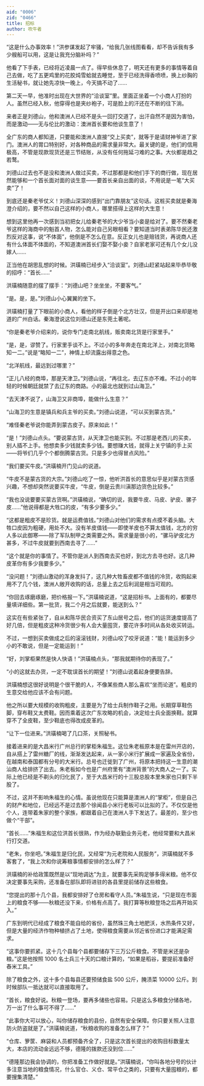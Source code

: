 ```yaml
---
aid: "0006"
zid: "0466"
title: 招标
author: 吹牛者
---
```


“这是什么办事效率！”洪参谋发起了牢骚，“给我几张线图看看，却不告诉我有多少艘船可以用，这是让我充分脑补吗？”

他看了下手表，已经将近凌晨一点了。得早些休息了，明天还有更多的事情等着自己去做，吃了五更鸡里的花胶炖雪蛤就去睡觉，至于已经洗得香喷喷，换上纱胸的生活秘书，就让她先凉快一晚上，今天搞不动了……

第二天一早，他准时出现在大世界的“洽谈室”里。里面正坐着一个小商人打扮的人。虽然已经入秋，他穿得也是夹纱袍子，可是脸上的汗还在不断的往下淌。

来者正是刘德山，他和澳洲人已经不是头一回打交道了，出汗自然不是因为害怕，而是激动――无与伦比的激动：澳洲首长要和他谈生意了！

全广东的商人都知道，只要能和澳洲人直接“交上买卖”，就等于是请财神爷进了家门。澳洲人的胃口特别好，对各种商品的需求量非常大。最关键的是，他们的信用极高，不管是现款现货还是三节结账，从没有任何拖延刁难的之事。大伙都是趋之若鹜。

刘德山过去也不是没和澳洲人做过买卖，不过那都是和他们手下的商行做，现在居然能够和一个首长面对面的谈生意――要首长亲自出面的谈，不用说是一笔“大买卖”了！

到底还是秦老爷仗义！刘德山深深的感到“出门靠朋友”这句话。这桩买卖就是秦海澄介绍的，要不然以自己这样的小商人，哪里搭得上这样的大生意！

想到这里他再一次感到当初把女儿给秦老爷的大少爷当小妾是给对了。要不然秦老爷这样的海商中的魁首人物，怎么能对自己另眼相看？要知道当时表弟陈华民还激烈反对这事，说“不体面”，他倒是不怎么在意。反正女儿也是赔钱货，再说商人还有什么体面不体面的，不知道澳洲首长们娶不娶小妾？自家老家可还有几个女儿没嫁人……

正当他在胡思乱想的时候。洪璜楠已经步入“洽谈室”。刘德山赶紧站起来毕恭毕敬的招呼：“首长……”

洪璜楠随意的摆了摆手：“刘德山吧？坐坐坐，不要客气。”

“是。是，是。”刘德山小心翼翼的坐下。

洪璜楠打量了下眼前的小商人，看他的样子倒是个北方壮汉，但是开出口来却是地道的广州白话。秦海澄说这位刘德山还是东莞土著呢。

“你是秦老爷介绍来的，说你专门走南北航线，贩卖南北货是行家里手。”

“是，是，谬赞了。行家里手谈不上。不过小的多年奔走在南北洋上，对南北货略知一二。”说是“略知一二”，神情上却流露出得意之色。

“北洋航线，最远到过哪里？”

“正儿八经的商埠，那是天津卫。”刘德山说，“再往北，去辽东亦不难。不过小的年轻的时候朝廷就禁了去辽东的商路。小的最北也就到过山海卫。”

“去天津不说了，山海卫又非商埠，能做什么生意？”

“山海卫的生意是镇兵和兵主爷的买卖。”刘德山说道，“可以买到蒙古货。”

“难怪秦老爷说你能弄到蒙古皮子。原来如此！”

“是！”刘德山点头。“要说蒙古货，从天津卫也能买到。不过那是老西儿的买卖，别人插不上手。他想卖多少钱就卖多少钱。要想赚大钱，就得上关宁镇的手上买――将爷们几乎个个都倒腾蒙古货。只是多少也得冒点风险。”

“我们要买牛皮。”洪璜楠开门见山的说道。

“牛皮不是蒙古货的大宗。”刘德山吃了一惊，他听洪首长的意思似乎是对蒙古货感兴趣，不想却突然说要买牛皮，“牛皮，倒是云贵川滇那边货色比较多。”

“我也没说要要买蒙古货啊。”洪璜楠说，“确切的说，我要牛皮、马皮、驴皮、骡子皮……”他说得都是大牲口的皮，“有多少要多少。”

“这都是粗皮不是珍货。就是运费值钱。”刘德山对他们的需求有点摸不着头脑。大牲口皮因为粗硬，用处不大。没有羊皮值钱――即使羊皮也不算太值钱，北方的穷人多以此御寒――除了军队制甲之类需要之外。需求量是很小的，“骡马驴皮北方甚多，不过牛皮就要到西南去寻了……”

“这个就是你的事情了。不管你是派人到西南去买也好，到北方去寻也好。这几种皮革你有多少我要多少。”

“没问题！”刘德山激动的浑身发抖了，这几种大牲畜皮都不值钱的冷货，收购起来用不了几个钱，澳洲人敞开收购的话，总量上去之后利润是相当可观的。

“你回去琢磨琢磨，把价格报一下。”洪璜楠说道，“这是招标书。上面有的，都要尽量填详细些。第一批货，我二个月之后就要，能送到么？”

这实在有些紧张了，自从和陈华民合资买了东山居号之后，他们的运货速度提高了好几倍，但是粗皮这种冷货很少有人会大量囤货，要花许多时间从各处收买转运。

不过，一想到买卖做成之后的滚滚钱财，刘德山咬了咬牙说道：“能！能运到多少小的不敢说，但是一定能运到！”

“好，刘掌柜果然是快人快语！”洪璜楠点头，“那我就期待你的表现了。”

“小的这就去办货，一定不耽误首长的期望！”刘德山说着起身便要告辞。

洪璜楠想这很好说明是个很干脆的人，不像某些商人那么喜欢“坐而论道”。粗皮的生意交给他应该不会有问题。

他之所以要大规模的收购粗皮，主要是为了给士兵制作鞋子之用。长期穿草鞋伤脚，穿布鞋又太费鞋。因而乘着这次广东攻略的机会，决定给士兵全面换鞋。就算穿不了全皮鞋，至少鞋底也得改成皮革的。

“让下一位进来。”洪璜楠喝了几口茶，关照秘书。

接着进来的是大昌米行广州总行的掌柜朱福生。这位朱老板原本是在雷州开店的，自从搭上了雷州糖厂的线，渐渐发达起来，从一家小米行扩展成一家遍及全省份，在越南和泰国都有分号的大米行。总号也迁徙到了广州，将原本把持这一生意的潮汕商人给排挤了出去。朱老板如今也是广州府里有“澳洲背景”的大商人之一了。实际上他已经是不剃头的归化民了，至于大昌米行的十三股总股本里朱家也只剩下半股了。

不过，这并不影响朱福生的心情。虽说他现在只能算是澳洲人的“掌柜”，但是自己的财产和地位，已经远不是过去那个徐闻县小米行老板可以比拟的了。不仅仅是他个人，连带着朱家的整个家族，都跟着自己在澳洲人手下发达了。最差的，至少也做个“干部”。

“首长……”朱福生和这位洪首长很熟，作为经办联勤业务元老，他经常要和大昌米行打交道。

“老朱，你坐吧。”朱福生是归化民，又经常“为元老院和人民服务”，洪璜楠就不多客套了，“我上次和你说筹粮事情都安排的怎么样了？”

洪璜楠的补给政策既然是以“现地调达”为主，就要事先采购足够多得米粮。他不仅决定要事先采购，还准备在部队即将进驻的各县里提前储存这些粮食。

“您提出的那十几个县，我都安排好了仓房和看守人员。”朱福生说，“只是现在市面上的粮食不够――秋粮还没下来，价格有点高了。我打算等秋粮登场之后再开始买入。”

广东到明代已经成了粮食不能自给的省份，虽然珠三角土地肥沃，水热条件又好，但是大量的经济作物种植挤占了土地，使得粮食需要从邻近省份进口才能满足需求。

“这事你要抓紧。这十几个县每个县都要储存下三万公斤粮食。不管是米还是杂粮。”这是他按照 1000 名士兵三十天的口粮计算的，“如果是稻谷，要提前准备好舂米工具。”

除了粮食之外，这十多个县每县还要预储食盐 500 公斤，腌渍菜 10000 公斤。到时候部队一抵达就可以直接取用了。

“首长，粮食好说。秋粮一登场，要再多储些也容易。只是这么多粮食分储各地，万一出了什么事可不得了……”

“此事你大可以放心，叫你储存粮食的县份，自然有安全保障。你只要关照人注意防火防盗就是了。”洪璜楠说道，“秋粮收购的准备怎么样了？”

“仓库、箩筐、麻袋和人员都预备齐全了，只是这次首长提出的收购目标数量太大，本店的流动金远远不够，德隆的拨款还没到位……”

“德隆那边我会协调的，你把准备工作做好就是。”洪璜楠说，“你叫各地分号的伙计多注意当地的粮食情况，什么官仓、义仓、常平仓之类的，只要有大量囤粮的，都要搜集清楚。”
